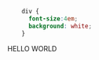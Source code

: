 ```css
    div {
      font-size:4em;
      background: white;
    }
 ```
<html lang="en">
  <head>
    <style>
        font-size:4em;
          background: white;
    </style>
    <meta charset="UTF-8">
    <meta name="viewport" content="width=device-width, initial-scale=1.0">
    <link rel="stylesheet" type="text/css" href="style.css">
  </head>
  <body>
    <div>HELLO WORLD</div>
  </body>
</html>


<!--
**World-exe-cute/World-exe-cute** is a ✨ _special_ ✨ repository because its `README.md` (this file) appears on your GitHub profile.

Here are some ideas to get you started:

- 🔭 I’m currently working on ...
- 🌱 I’m currently learning ...
- 👯 I’m looking to collaborate on ...
- 🤔 I’m looking for help with ...
- 💬 Ask me about ...
- 📫 How to reach me: ...
- 😄 Pronouns: ...
- ⚡ Fun fact: ...
-->

